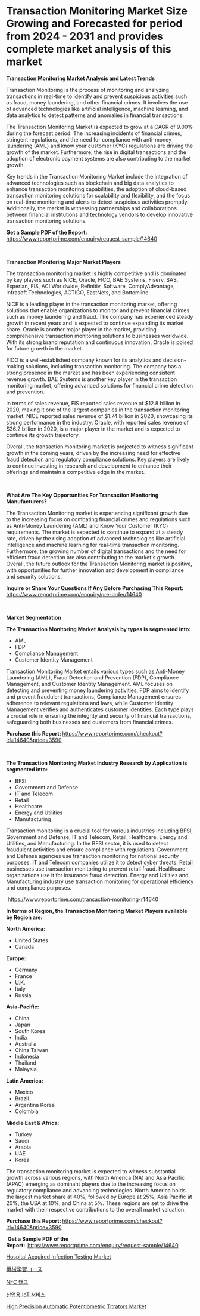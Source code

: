 <p><h1>Transaction Monitoring Market Size Growing and Forecasted for period from 2024 - 2031 and provides complete market analysis of this market</h1></p><p><strong>Transaction Monitoring Market Analysis and Latest Trends</strong></p>
<p><p>Transaction Monitoring is the process of monitoring and analyzing transactions in real-time to identify and prevent suspicious activities such as fraud, money laundering, and other financial crimes. It involves the use of advanced technologies like artificial intelligence, machine learning, and data analytics to detect patterns and anomalies in financial transactions.</p><p>The Transaction Monitoring Market is expected to grow at a CAGR of 9.00% during the forecast period. The increasing incidents of financial crimes, stringent regulations, and the need for compliance with anti-money laundering (AML) and know your customer (KYC) regulations are driving the growth of the market. Furthermore, the rise in digital transactions and the adoption of electronic payment systems are also contributing to the market growth.</p><p>Key trends in the Transaction Monitoring Market include the integration of advanced technologies such as blockchain and big data analytics to enhance transaction monitoring capabilities, the adoption of cloud-based transaction monitoring solutions for scalability and flexibility, and the focus on real-time monitoring and alerts to detect suspicious activities promptly. Additionally, the market is witnessing partnerships and collaborations between financial institutions and technology vendors to develop innovative transaction monitoring solutions.</p></p>
<p><strong>Get a Sample PDF of the Report:&nbsp;</strong> <a href="https://www.reportprime.com/enquiry/request-sample/14640">https://www.reportprime.com/enquiry/request-sample/14640</a></p>
<p>&nbsp;</p>
<p><strong>Transaction Monitoring Major Market Players</strong></p>
<p><p>The transaction monitoring market is highly competitive and is dominated by key players such as NICE, Oracle, FICO, BAE Systems, Fiserv, SAS, Experian, FIS, ACI Worldwide, Refinitiv, Software, ComplyAdvantage, Infrasoft Technologies, ACTICO, EastNets, and Bottomline.</p><p>NICE is a leading player in the transaction monitoring market, offering solutions that enable organizations to monitor and prevent financial crimes such as money laundering and fraud. The company has experienced steady growth in recent years and is expected to continue expanding its market share. Oracle is another major player in the market, providing comprehensive transaction monitoring solutions to businesses worldwide. With its strong brand reputation and continuous innovation, Oracle is poised for future growth in the market.</p><p>FICO is a well-established company known for its analytics and decision-making solutions, including transaction monitoring. The company has a strong presence in the market and has been experiencing consistent revenue growth. BAE Systems is another key player in the transaction monitoring market, offering advanced solutions for financial crime detection and prevention.</p><p>In terms of sales revenue, FIS reported sales revenue of $12.8 billion in 2020, making it one of the largest companies in the transaction monitoring market. NICE reported sales revenue of $1.74 billion in 2020, showcasing its strong performance in the industry. Oracle, with reported sales revenue of $36.2 billion in 2020, is a major player in the market and is expected to continue its growth trajectory.</p><p>Overall, the transaction monitoring market is projected to witness significant growth in the coming years, driven by the increasing need for effective fraud detection and regulatory compliance solutions. Key players are likely to continue investing in research and development to enhance their offerings and maintain a competitive edge in the market.</p></p>
<p>&nbsp;</p>
<p><strong>What Are The Key Opportunities For Transaction Monitoring Manufacturers?</strong></p>
<p><p>The Transaction Monitoring market is experiencing significant growth due to the increasing focus on combating financial crimes and regulations such as Anti-Money Laundering (AML) and Know Your Customer (KYC) requirements. The market is expected to continue to expand at a steady rate, driven by the rising adoption of advanced technologies like artificial intelligence and machine learning for real-time transaction monitoring. Furthermore, the growing number of digital transactions and the need for efficient fraud detection are also contributing to the market's growth. Overall, the future outlook for the Transaction Monitoring market is positive, with opportunities for further innovation and development in compliance and security solutions.</p></p>
<p><strong>Inquire or Share Your Questions If Any Before Purchasing This Report:</strong> <a href="https://www.reportprime.com/enquiry/pre-order/14640">https://www.reportprime.com/enquiry/pre-order/14640</a></p>
<p>&nbsp;</p>
<p><strong>Market Segmentation</strong></p>
<p><strong>The Transaction Monitoring Market Analysis by types is segmented into:</strong></p>
<p><ul><li>AML</li><li>FDP</li><li>Compliance Management</li><li>Customer Identity Management</li></ul></p>
<p><p>Transaction Monitoring Market entails various types such as Anti-Money Laundering (AML), Fraud Detection and Prevention (FDP), Compliance Management, and Customer Identity Management. AML focuses on detecting and preventing money laundering activities, FDP aims to identify and prevent fraudulent transactions, Compliance Management ensures adherence to relevant regulations and laws, while Customer Identity Management verifies and authenticates customer identities. Each type plays a crucial role in ensuring the integrity and security of financial transactions, safeguarding both businesses and customers from financial crimes.</p></p>
<p><strong>Purchase this Report:&nbsp;</strong><a href="https://www.reportprime.com/checkout?id=14640&price=3590">https://www.reportprime.com/checkout?id=14640&price=3590</a></p>
<p>&nbsp;</p>
<p><strong>The Transaction Monitoring Market Industry Research by Application is segmented into:</strong></p>
<p><ul><li>BFSI</li><li>Government and Defense</li><li>IT and Telecom</li><li>Retail</li><li>Healthcare</li><li>Energy and Utilities</li><li>Manufacturing</li></ul></p>
<p><p>Transaction monitoring is a crucial tool for various industries including BFSI, Government and Defense, IT and Telecom, Retail, Healthcare, Energy and Utilities, and Manufacturing. In the BFSI sector, it is used to detect fraudulent activities and ensure compliance with regulations. Government and Defense agencies use transaction monitoring for national security purposes. IT and Telecom companies utilize it to detect cyber threats. Retail businesses use transaction monitoring to prevent retail fraud. Healthcare organizations use it for insurance fraud detection. Energy and Utilities and Manufacturing industry use transaction monitoring for operational efficiency and compliance purposes.</p></p>
<p><a href="https://www.reportprime.com/transaction-monitoring-r14640">&nbsp;https://www.reportprime.com/transaction-monitoring-r14640</a></p>
<p><strong>In terms of Region, the Transaction Monitoring Market Players available by Region are:</strong></p>
<p>
    <p> <strong> North America: </strong>
        <ul>
            <li>United States</li>
            <li>Canada</li>
        </ul>
        </p> 
    <p> <strong> Europe: </strong>
        <ul>
            <li>Germany</li>
            <li>France</li>
            <li>U.K.</li>
            <li>Italy</li>
            <li>Russia</li>
        </ul>
        </p> 
    <p> <strong> Asia-Pacific: </strong>
        <ul>
            <li>China</li>
            <li>Japan</li>
            <li>South Korea</li>
            <li>India</li>
            <li>Australia</li>
            <li>China Taiwan</li>
            <li>Indonesia</li>
            <li>Thailand</li>
            <li>Malaysia</li>
        </ul>
        </p> 
    <p> <strong> Latin America: </strong>
        <ul>
            <li>Mexico</li>
            <li>Brazil</li>
            <li>Argentina Korea</li>
            <li>Colombia</li>
        </ul>
        </p> 
    <p> <strong> Middle East & Africa: </strong>
        <ul>
            <li>Turkey</li>
            <li>Saudi</li>
            <li>Arabia</li>
            <li>UAE</li>
            <li>Korea</li>
        </ul>
    </p>
    </p>
<p><p>The transaction monitoring market is expected to witness substantial growth across various regions, with North America (NA) and Asia Pacific (APAC) emerging as dominant players due to the increasing focus on regulatory compliance and advancing technologies. North America holds the largest market share at 40%, followed by Europe at 25%, Asia Pacific at 20%, the USA at 10%, and China at 5%. These regions are set to drive the market with their respective contributions to the overall market valuation.</p></p>
<p><strong>Purchase this Report: </strong><a href="https://www.reportprime.com/checkout?id=14640&price=3590">https://www.reportprime.com/checkout?id=14640&price=3590</a></p>
<p>&nbsp;<strong>Get a Sample PDF of the Report:&nbsp;&nbsp;</strong><a href="https://www.reportprime.com/enquiry/request-sample/14640">https://www.reportprime.com/enquiry/request-sample/14640</a></p>
<p><strong></strong></p>
<p><p><a href="https://medium.com/@bernadette.hunter4468/comprehensive-analysis-of-the-global-hospital-acquired-infection-testing-market-growth-trends-f58cdbc4986f">Hospital Acquired Infection Testing Market</a></p><p><a href="https://medium.com/@jackparker654/%E3%82%B0%E3%83%AD%E3%83%BC%E3%83%90%E3%83%AB%E6%A9%9F%E6%A2%B0%E5%AD%A6%E7%BF%92%E3%82%B3%E3%83%BC%E3%82%B9%E5%B8%82%E5%A0%B4%E5%88%86%E6%9E%90-%E3%83%88%E3%83%AC%E3%83%B3%E3%83%89-%E4%BA%88%E6%B8%AC-%E6%88%90%E9%95%B7%E6%A9%9F%E4%BC%9A-2024%E5%B9%B4-2031%E5%B9%B4-190%E3%83%9A%E3%83%BC%E3%82%B8%E3%83%AC%E3%83%9D%E3%83%BC%E3%83%88-b477f23ab663">機械学習コース</a></p><p><a href="https://medium.com/@diannaflatley/nfc-%ED%83%9C%EA%B7%B8-%EC%8B%9C%EC%9E%A5-%EA%B7%9C%EB%AA%A8%EB%8A%94-%EC%97%B0%ED%8F%89%EA%B7%A0-9-3-%EC%9D%98-%EC%A6%9D%EA%B0%80%EC%9C%A8%EB%A1%9C-%EC%84%B1%EC%9E%A5%ED%95%98%EA%B3%A0-%EC%9E%88%EC%9C%BC%EB%A9%B0-%EC%9D%B4-%EB%B3%B4%EA%B3%A0%EC%84%9C%EB%8A%94-%EC%A2%85%EB%A5%98-%EC%9D%91%EC%9A%A9-%EC%84%B1%EC%9E%A5-%EB%B0%8F-2024%EB%85%84%EB%B6%80%ED%84%B0-2031%EB%85%84%EA%B9%8C%EC%A7%80%EC%9D%98-%EC%98%88%EC%B8%A1-%EB%B6%84%EC%84%9D%EC%9D%84-%EB%8B%A4%EB%A3%A8%EA%B3%A0-%EC%9E%88%EC%8A%B5%EB%8B%88%EB%8B%A4-b1a759c51504">NFC 태그</a></p><p><a href="https://medium.com/@cierrahayes1930/2024%EB%85%84%EB%B6%80%ED%84%B0-2031%EB%85%84%EA%B9%8C%EC%A7%80%EC%9D%98-%EC%82%B0%EC%97%85%EC%9A%A9-%EC%82%AC%EB%AC%BC%EC%9D%B8%ED%84%B0%EB%84%B7-iot-%EC%84%9C%EB%B9%84%EC%8A%A4-%EC%8B%9C%EC%9E%A5%EC%9D%98-%EB%96%A0%EC%98%A4%EB%A5%B4%EB%8A%94-%ED%8A%B8%EB%A0%8C%EB%93%9C-%EA%B8%80%EB%A1%9C%EB%B2%8C-%EC%A0%84%EB%A7%9D%EA%B3%BC-%EB%AF%B8%EB%9E%98-%EC%A0%84%EB%A7%9D-fe6df2c92d05">산업용 IoT 서비스</a></p><p><a href="https://medium.com/@v8581137/navigating-the-global-high-precision-automatic-potentiometric-titrators-market-landscape-trends-87ace19b9524">High Precision Automatic Potentiometric Titrators Market</a></p></p>